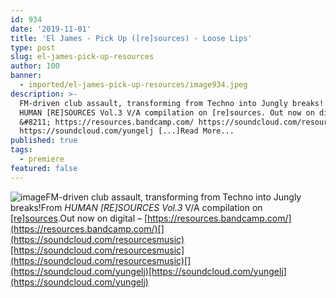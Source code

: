 ```yaml
---
id: 934
date: '2019-11-01'
title: 'El James - Pick Up ([re]sources) - Loose Lips'
type: post
slug: el-james-pick-up-resources
author: 100
banner:
  - imported/el-james-pick-up-resources/image934.jpeg
description: >-
  FM-driven club assault, transforming from Techno into Jungly breaks! From
  HUMAN [RE]SOURCES Vol.3 V/A compilation on [re]sources. Out now on digital
  &#8211; https://resources.bandcamp.com/ https://soundcloud.com/resourcesmusic
  https://soundcloud.com/yungelj [...]Read More...
published: true
tags:
  - premiere
featured: false
---
```

![image](../imported/el-james-pick-up-resources/image934.jpeg)FM-driven club assault, transforming from Techno into Jungly breaks!From _HUMAN \[RE\]SOURCES Vol.3_ V/A compilation on [\[re\]sources](https://resources.bandcamp.com/).Out now on digital – [](https://resources.bandcamp.com/)[https://resources.bandcamp.com/](https://resources.bandcamp.com/)[](https://soundcloud.com/resourcesmusic)[https://soundcloud.com/resourcesmusic](https://soundcloud.com/resourcesmusic)[](https://soundcloud.com/yungelj)[https://soundcloud.com/yungelj](https://soundcloud.com/yungelj)
